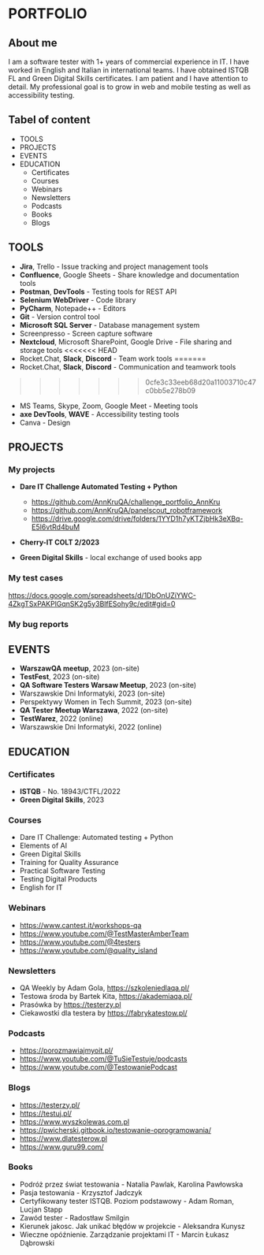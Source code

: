 # PORTFOLIO

## About me

I am a software tester with 1+ years of commercial experience in IT. I have worked in English and Italian in international teams. I have obtained ISTQB FL and Green Digital Skills certificates.
I am patient and I have attention to detail. My professional goal is to grow in web and mobile testing as well as accessibility testing.

## Tabel of content

* TOOLS
* PROJECTS
* EVENTS
* EDUCATION
  * Certificates
  * Courses
  * Webinars
  * Newsletters
  * Podcasts
  * Books
  * Blogs

## TOOLS

* **Jira**, Trello - Issue tracking and project management tools
* **Confluence**, Google Sheets - Share knowledge and documentation tools
* **Postman**, **DevTools** - Testing tools for REST API
* **Selenium WebDriver** - Code library
* **PyCharm**, Notepade++ - Editors
* **Git** - Version control tool
* **Microsoft SQL Server** - Database management system
* Screenpresso - Screen capture software
* **Nextcloud**, Microsoft SharePoint, Google Drive - File sharing and storage tools
<<<<<<< HEAD
* Rocket.Chat, **Slack**, **Discord** - Team work tools
=======
* Rocket.Chat, **Slack**, **Discord** - Communication and teamwork tools
>>>>>>> 0cfe3c33eeb68d20a11003710c47c0bb5e278b09
* MS Teams, Skype, Zoom, Google Meet - Meeting tools
* **axe DevTools**, **WAVE** - Accessibility testing tools
* Canva - Design


## PROJECTS

### My projects

* **Dare IT Challenge Automated Testing + Python**
   * https://github.com/AnnKruQA/challenge_portfolio_AnnKru
   * https://github.com/AnnKruQA/panelscout_robotframework
   * https://drive.google.com/drive/folders/1YYD1h7yKTZjbHk3eXBq-E5l6vtRd4buM
  
* **Cherry-IT COLT 2/2023**
  
* **Green Digital Skills** - local exchange of used books app


### My test cases

https://docs.google.com/spreadsheets/d/1DbOnUZiYWC-4ZkgTSxPAKPlGqnSK2g5y3BlfESohy9c/edit#gid=0

### My bug reports


## EVENTS

* **WarszawQA meetup**, 2023 (on-site)
* **TestFest**, 2023 (on-site)
* **QA Software Testers Warsaw Meetup**, 2023 (on-site)
* Warszawskie Dni Informatyki, 2023 (on-site)
* Perspektywy Women in Tech Summit, 2023 (on-site)
* **QA Tester Meetup Warszawa**, 2022 (on-site)
* **TestWarez**, 2022 (online)
* Warszawskie Dni Informatyki, 2022 (online)

## EDUCATION

### Certificates

* **ISTQB** - No. 18943/CTFL/2022
* **Green Digital Skills**, 2023

### Courses

* Dare IT Challenge: Automated testing + Python
* Elements of AI
* Green Digital Skills
* Training for Quality Assurance
* Practical Software Testing
* Testing Digital Products
* English for IT

### Webinars

* https://www.cantest.it/workshops-qa
* https://www.youtube.com/@TestMasterAmberTeam
* https://www.youtube.com/@4testers
* https://www.youtube.com/@quality_island

### Newsletters

* QA Weekly by Adam Gola, https://szkoleniedlaqa.pl/
* Testowa środa by Bartek Kita, https://akademiaqa.pl/
* Prasówka by https://testerzy.pl
* Ciekawostki dla testera by https://fabrykatestow.pl/

### Podcasts

* https://porozmawiajmyoit.pl/
* https://www.youtube.com/@TuSieTestuje/podcasts
* https://www.youtube.com/@TestowaniePodcast

### Blogs

* https://testerzy.pl/
* https://testuj.pl/
* https://www.wyszkolewas.com.pl
* https://pwicherski.gitbook.io/testowanie-oprogramowania/
* https://www.dlatesterow.pl
* https://www.guru99.com/

### Books

* Podróż przez świat testowania - Natalia Pawlak, Karolina Pawłowska
* Pasja testowania - Krzysztof Jadczyk
* Certyfikowany tester ISTQB. Poziom podstawowy - Adam Roman, Lucjan Stapp
* Zawód tester - Radostław Smilgin
* Kierunek jakosc. Jak unikać błędów w projekcie - Aleksandra Kunysz
* Wieczne opóźnienie. Zarządzanie projektami IT - Marcin Łukasz Dąbrowski
 
